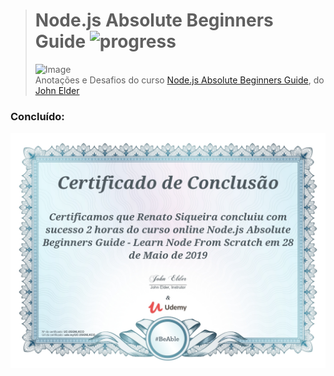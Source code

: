 ># **Node.js Absolute Beginners Guide** ![progress](http://progressed.io/bar/100?title=completed "progress")
> ![Image](https://udemy-images.udemy.com/course/240x135/2233836_487c_3.jpg)  
> Anotações e Desafios do curso [Node.js Absolute Beginners Guide](https://www.udemy.com/nodejs-absolute-beginners-guide/), do [John Elder](https://www.udemy.com/user/johnelder3/)

### Concluído:
![Image](https://github.com/RenatoSiqueira/StudyFlow/blob/master/Udemy_-_Node.js%20Absolute%20Beginners%20Guide/Certificado.png)  